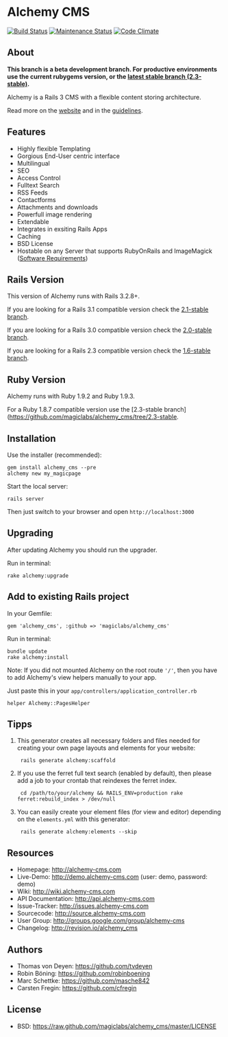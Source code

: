 Alchemy CMS
===========

[![Build Status](https://secure.travis-ci.org/magiclabs/alchemy_cms.png?branch=master)](http://travis-ci.org/magiclabs/alchemy_cms)
[![Maintenance Status](http://stillmaintained.com/magiclabs/alchemy_cms.png)](http://stillmaintained.com/magiclabs/alchemy_cms)
[![Code Climate](https://codeclimate.com/badge.png)](https://codeclimate.com/github/magiclabs/alchemy_cms)

About
-----

**This branch is a beta development branch. For productive environments use the current rubygems version, or the [latest stable branch (2.3-stable)](https://github.com/magiclabs/alchemy_cms/tree/2.3-stable).**

Alchemy is a Rails 3 CMS with a flexible content storing architecture.

Read more on the [website](http://alchemy-cms.com) and in the [guidelines](http://guides.alchemy-cms.com).

Features
--------

- Highly flexible Templating
- Gorgious End-User centric interface
- Multilingual
- SEO
- Access Control
- Fulltext Search
- RSS Feeds
- Contactforms
- Attachments and downloads
- Powerfull image rendering
- Extendable
- Integrates in exsiting Rails Apps
- Caching
- BSD License
- Hostable on any Server that supports RubyOnRails and ImageMagick ([Software Requirements](https://github.com/magiclabs/alchemy_cms/wiki/Software-Requirements))

Rails Version
-------------

This version of Alchemy runs with Rails 3.2.8+.

If you are looking for a Rails 3.1 compatible version check the [2.1-stable branch](https://github.com/magiclabs/alchemy_cms/tree/2.1-stable).

If you are looking for a Rails 3.0 compatible version check the [2.0-stable branch](https://github.com/magiclabs/alchemy_cms/tree/2.0-stable).

If you are looking for a Rails 2.3 compatible version check the [1.6-stable branch](https://github.com/magiclabs/alchemy_cms/tree/1.6-stable).

Ruby Version
------------

Alchemy runs with Ruby 1.9.2 and Ruby 1.9.3.

For a Ruby 1.8.7 compatible version use the [2.3-stable branch](https://github.com/magiclabs/alchemy_cms/tree/2.3-stable.

Installation
------------

Use the installer (recommended):

    gem install alchemy_cms --pre
    alchemy new my_magicpage

Start the local server:

    rails server

Then just switch to your browser and open `http://localhost:3000`

Upgrading
------------

After updating Alchemy you should run the upgrader.

Run in terminal:

    rake alchemy:upgrade


Add to existing Rails project
-----------------------------

In your Gemfile:

    gem 'alchemy_cms', :github => 'magiclabs/alchemy_cms'

Run in terminal:

    bundle update
    rake alchemy:install

Note: If you did not mounted Alchemy on the root route `'/'`, then you have to add Alchemy's view helpers manually to your app.

Just paste this in your `app/controllers/application_controller.rb`

`helper Alchemy::PagesHelper`

Tipps
-----

1. This generator creates all necessary folders and files needed for creating your own page layouts and elements for your website:

        rails generate alchemy:scaffold

2. If you use the ferret full text search (enabled by default), then please add a job to your crontab that reindexes the ferret index.

        cd /path/to/your/alchemy && RAILS_ENV=production rake ferret:rebuild_index > /dev/null

3. You can easily create your element files (for view and editor) depending on the `elements.yml` with this generator:

        rails generate alchemy:elements --skip

Resources
---------

* Homepage: <http://alchemy-cms.com>
* Live-Demo: <http://demo.alchemy-cms.com> (user: demo, password: demo)
* Wiki: <http://wiki.alchemy-cms.com>
* API Documentation: <http://api.alchemy-cms.com>
* Issue-Tracker: <http://issues.alchemy-cms.com>
* Sourcecode: <http://source.alchemy-cms.com>
* User Group: <http://groups.google.com/group/alchemy-cms>
* Changelog: <http://revision.io/alchemy_cms>

Authors
---------

* Thomas von Deyen: <https://github.com/tvdeyen>
* Robin Böning: <https://github.com/robinboening>
* Marc Schettke: <https://github.com/masche842>
* Carsten Fregin: <https://github.com/cfregin>

License
-------

* BSD: <https://raw.github.com/magiclabs/alchemy_cms/master/LICENSE>
